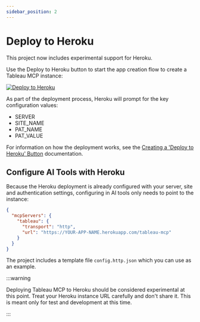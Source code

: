 ```yaml
---
sidebar_position: 2
---
```


# Deploy to Heroku

This project now includes experimental support for Heroku.

Use the Deploy to Heroku button to start the app creation flow to create a Tableau MCP instance:

[![Deploy to Heroku](https://www.herokucdn.com/deploy/button.svg)](https://www.heroku.com/deploy?template=https://github.com/tableau/tableau-mcp)

As part of the deployment process, Heroku will prompt for the key configuration values:

- SERVER
- SITE_NAME
- PAT_NAME
- PAT_VALUE

For information on how the deployment works, see the
[Creating a 'Deploy to Heroku' Button](https://devcenter.heroku.com/articles/heroku-button)
documentation.

## Configure AI Tools with Heroku

Because the Heroku deployment is already configured with your server, site and authentication
settings, configuring in AI tools only needs to point to the instance:

```json
{
  "mcpServers": {
    "tableau": {
      "transport": "http",
      "url": "https://YOUR-APP-NAME.herokuapp.com/tableau-mcp"
    }
  }
}
```

The project includes a template file `config.http.json` which you can use as an example.

:::warning

Deploying Tableau MCP to Heroku should be considered experimental at this point. Treat your Heroku
instance URL carefully and don't share it. This is meant only for test and development at this time.

:::

